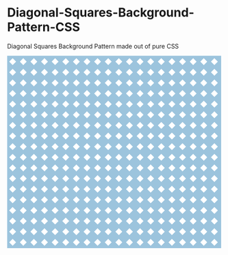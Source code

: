 # Diagonal-Squares-Background-Pattern-CSS
Diagonal Squares Background Pattern made out of pure CSS

<img width="500" alt="panda art" src="https://raw.githubusercontent.com/codebyjustin/Diagonal-Squares-Background-Pattern-CSS/master/Capture.PNG">
